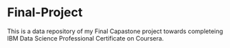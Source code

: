 # Final-Project
This is a data repository of my Final Capastone project towards completeing IBM Data Science Professional Certificate on Coursera.
